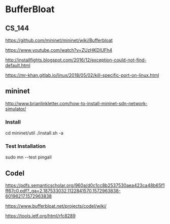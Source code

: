 # BufferBloat

## CS_144

https://github.com/mininet/mininet/wiki/Bufferbloat

https://www.youtube.com/watch?v=ZUzHKDIUFh4

http://installfights.blogspot.com/2016/12/exception-could-not-find-default.html

https://mr-khan.gitlab.io/linux/2018/05/02/kill-specific-port-on-linux.html

## mininet

http://www.brianlinkletter.com/how-to-install-mininet-sdn-network-simulator/


### Install

cd mininet/util
./install.sh -a

### Test Installation

sudo mn --test pingall


## Codel

https://pdfs.semanticscholar.org/960a/d0c1cc8b2537530aea423ca48b65f1ff67c0.pdf?_ga=2.187533032.1122841570.1572963838-60196217.1572963838

https://www.bufferbloat.net/projects/codel/wiki/

https://tools.ietf.org/html/rfc8289